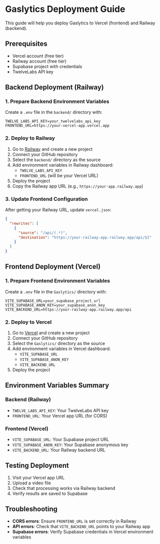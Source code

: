 # Gaslytics Deployment Guide

This guide will help you deploy Gaslytics to Vercel (frontend) and Railway (backend).

## Prerequisites

- Vercel account (free tier)
- Railway account (free tier)
- Supabase project with credentials
- TwelveLabs API key

## Backend Deployment (Railway)

### 1. Prepare Backend Environment Variables

Create a `.env` file in the `backend/` directory with:

```env
TWELVE_LABS_API_KEY=your_twelvelabs_api_key
FRONTEND_URL=https://your-vercel-app.vercel.app
```

### 2. Deploy to Railway

1. Go to [Railway](https://railway.app) and create a new project
2. Connect your GitHub repository
3. Select the `backend/` directory as the source
4. Add environment variables in Railway dashboard:
   - `TWELVE_LABS_API_KEY`
   - `FRONTEND_URL` (will be your Vercel URL)
5. Deploy the project
6. Copy the Railway app URL (e.g., `https://your-app.railway.app`)

### 3. Update Frontend Configuration

After getting your Railway URL, update `vercel.json`:

```json
{
  "rewrites": [
    {
      "source": "/api/(.*)",
      "destination": "https://your-railway-app.railway.app/api/$1"
    }
  ]
}
```

## Frontend Deployment (Vercel)

### 1. Prepare Frontend Environment Variables

Create a `.env` file in the `Gaslytics/` directory with:

```env
VITE_SUPABASE_URL=your_supabase_project_url
VITE_SUPABASE_ANON_KEY=your_supabase_anon_key
VITE_BACKEND_URL=https://your-railway-app.railway.app/api
```

### 2. Deploy to Vercel

1. Go to [Vercel](https://vercel.com) and create a new project
2. Connect your GitHub repository
3. Select the `Gaslytics/` directory as the source
4. Add environment variables in Vercel dashboard:
   - `VITE_SUPABASE_URL`
   - `VITE_SUPABASE_ANON_KEY`
   - `VITE_BACKEND_URL`
5. Deploy the project

## Environment Variables Summary

### Backend (Railway)
- `TWELVE_LABS_API_KEY`: Your TwelveLabs API key
- `FRONTEND_URL`: Your Vercel app URL (for CORS)

### Frontend (Vercel)
- `VITE_SUPABASE_URL`: Your Supabase project URL
- `VITE_SUPABASE_ANON_KEY`: Your Supabase anonymous key
- `VITE_BACKEND_URL`: Your Railway backend URL

## Testing Deployment

1. Visit your Vercel app URL
2. Upload a video file
3. Check that processing works via Railway backend
4. Verify results are saved to Supabase

## Troubleshooting

- **CORS errors**: Ensure `FRONTEND_URL` is set correctly in Railway
- **API errors**: Check that `VITE_BACKEND_URL` points to your Railway app
- **Supabase errors**: Verify Supabase credentials in Vercel environment variables 
